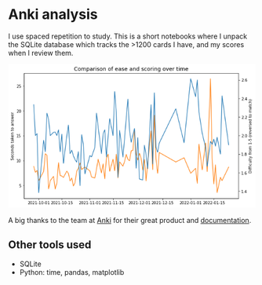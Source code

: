# Anki analysis

I use spaced repetition to study. This is a short notebooks where I unpack the SQLite database which tracks the >1200 cards I have, and my scores when I review them.

![chart1](chart1.png)

A big thanks to the team at [Anki](https://apps.ankiweb.net/) for their great product and [documentation](https://github.com/ankidroid/Anki-Android/wiki/Database-Structure).

## Other tools used

- SQLite
- Python: time, pandas, matplotlib
